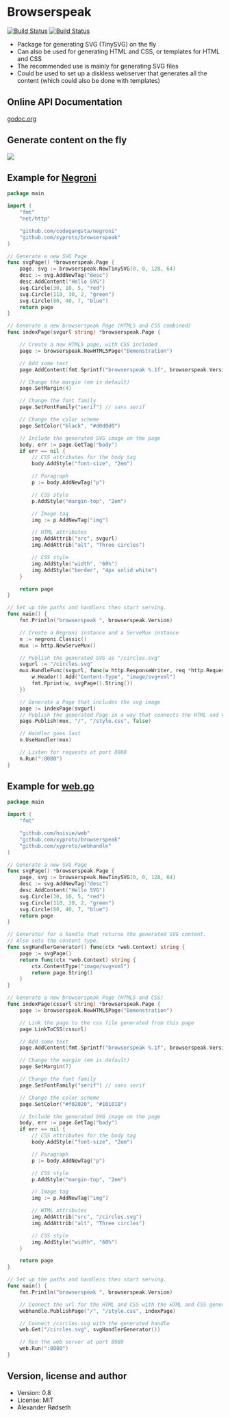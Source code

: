 Browserspeak
============

[![Build Status](https://travis-ci.org/xyproto/browserspeak.svg?branch=master)](https://travis-ci.org/xyproto/browserspeak)
[![Build Status](https://drone.io/github.com/xyproto/browserspeak/status.png)](https://drone.io/github.com/xyproto/browserspeak/latest)

* Package for generating SVG (TinySVG) on the fly
* Can also be used for generating HTML and CSS, or templates for HTML and CSS
* The recommended use is mainly for generating SVG files
* Could be used to set up a diskless webserver that generates all the content
  (which could also be done with templates)

Online API Documentation
------------------------

[godoc.org](http://godoc.org/github.com/xyproto/browserspeak)

Generate content on the fly
---------------------------

<img src="https://raw.github.com/xyproto/browserspeak/master/img/inbrowser.png">

Example for [Negroni](https://github.com/codegangsta/negroni)
--------------------
~~~ go
package main

import (
	"fmt"
	"net/http"

	"github.com/codegangsta/negroni"
	"github.com/xyproto/browserspeak"
)

// Generate a new SVG Page
func svgPage() *browserspeak.Page {
	page, svg := browserspeak.NewTinySVG(0, 0, 128, 64)
	desc := svg.AddNewTag("desc")
	desc.AddContent("Hello SVG")
	svg.Circle(30, 10, 5, "red")
	svg.Circle(110, 30, 2, "green")
	svg.Circle(80, 40, 7, "blue")
	return page
}

// Generate a new browserspeak Page (HTML5 and CSS combined)
func indexPage(svgurl string) *browserspeak.Page {

	// Create a new HTML5 page, with CSS included
	page := browserspeak.NewHTML5Page("Demonstration")

	// Add some text
	page.AddContent(fmt.Sprintf("browserspeak %.1f", browserspeak.Version))

	// Change the margin (em is default)
	page.SetMargin(4)

	// Change the font family
	page.SetFontFamily("serif") // sans serif

	// Change the color scheme
	page.SetColor("black", "#d0d0d0")

	// Include the generated SVG image on the page
	body, err := page.GetTag("body")
	if err == nil {
		// CSS attributes for the body tag
		body.AddStyle("font-size", "2em")

		// Paragraph
		p := body.AddNewTag("p")

		// CSS style
		p.AddStyle("margin-top", "2em")

		// Image tag
		img := p.AddNewTag("img")

		// HTML attributes
		img.AddAttrib("src", svgurl)
		img.AddAttrib("alt", "Three circles")

		// CSS style
		img.AddStyle("width", "60%")
		img.AddStyle("border", "4px solid white")
	}

	return page
}

// Set up the paths and handlers then start serving.
func main() {
	fmt.Println("browserspeak ", browserspeak.Version)

	// Create a Negroni instance and a ServeMux instance
	n := negroni.Classic()
	mux := http.NewServeMux()

	// Publish the generated SVG as "/circles.svg"
	svgurl := "/circles.svg"
	mux.HandleFunc(svgurl, func(w http.ResponseWriter, req *http.Request) {
		w.Header().Add("Content-Type", "image/svg+xml")
		fmt.Fprint(w, svgPage().String())
	})

	// Generate a Page that includes the svg image
	page := indexPage(svgurl)
	// Publish the generated Page in a way that connects the HTML and CSS
	page.Publish(mux, "/", "/style.css", false)

	// Handler goes last
	n.UseHandler(mux)

	// Listen for requests at port 8080
	n.Run(":8080")
}
~~~

Example for [web.go](https://github.com/hoisie/web)
--------------------
~~~ go
package main

import (
	"fmt"

	"github.com/hoisie/web"
	"github.com/xyproto/browserspeak"
	"github.com/xyproto/webhandle"
)

// Generate a new SVG Page
func svgPage() *browserspeak.Page {
	page, svg := browserspeak.NewTinySVG(0, 0, 128, 64)
	desc := svg.AddNewTag("desc")
	desc.AddContent("Hello SVG")
	svg.Circle(30, 10, 5, "red")
	svg.Circle(110, 30, 2, "green")
	svg.Circle(80, 40, 7, "blue")
	return page
}

// Generator for a handle that returns the generated SVG content.
// Also sets the content type.
func svgHandlerGenerator() func(ctx *web.Context) string {
	page := svgPage()
	return func(ctx *web.Context) string {
		ctx.ContentType("image/svg+xml")
		return page.String()
	}
}

// Generate a new browserspeak Page (HTML5 and CSS)
func indexPage(cssurl string) *browserspeak.Page {
	page := browserspeak.NewHTML5Page("Demonstration")

	// Link the page to the css file generated from this page
	page.LinkToCSS(cssurl)

	// Add some text
	page.AddContent(fmt.Sprintf("browserspeak %.1f", browserspeak.Version))

	// Change the margin (em is default)
	page.SetMargin(7)

	// Change the font family
	page.SetFontFamily("serif") // sans serif

	// Change the color scheme
	page.SetColor("#f02020", "#101010")

	// Include the generated SVG image on the page
	body, err := page.GetTag("body")
	if err == nil {
		// CSS attributes for the body tag
		body.AddStyle("font-size", "2em")

		// Paragraph
		p := body.AddNewTag("p")

		// CSS style
		p.AddStyle("margin-top", "2em")

		// Image tag
		img := p.AddNewTag("img")

		// HTML attributes
		img.AddAttrib("src", "/circles.svg")
		img.AddAttrib("alt", "Three circles")

		// CSS style
		img.AddStyle("width", "60%")
	}

	return page
}

// Set up the paths and handlers then start serving.
func main() {
	fmt.Println("browserspeak ", browserspeak.Version)

	// Connect the url for the HTML and CSS with the HTML and CSS generated from indexPage
	webhandle.PublishPage("/", "/style.css", indexPage)

	// Connect /circles.svg with the generated handle
	web.Get("/circles.svg", svgHandlerGenerator())

	// Run the web server at port 8080
	web.Run(":8080")
}
~~~

Version, license and author
---------------------------

* Version: 0.8
* License: MIT
* Alexander Rødseth

